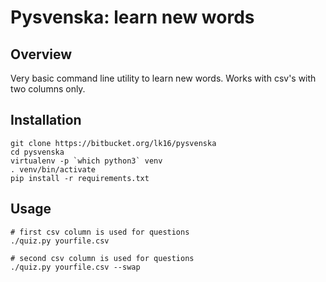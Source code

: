 
Pysvenska: learn new words
===

Overview
---
Very basic command line utility to learn new words.
Works with csv's with two columns only.


Installation
---
```
git clone https://bitbucket.org/lk16/pysvenska
cd pysvenska
virtualenv -p `which python3` venv
. venv/bin/activate
pip install -r requirements.txt
```

Usage
---
```
# first csv column is used for questions
./quiz.py yourfile.csv

# second csv column is used for questions
./quiz.py yourfile.csv --swap
```